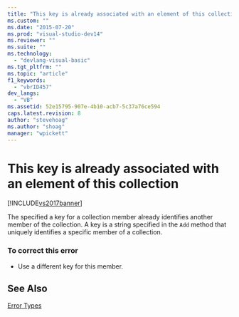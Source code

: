 ```yaml
---
title: "This key is already associated with an element of this collection | Microsoft Docs"
ms.custom: ""
ms.date: "2015-07-20"
ms.prod: "visual-studio-dev14"
ms.reviewer: ""
ms.suite: ""
ms.technology: 
  - "devlang-visual-basic"
ms.tgt_pltfrm: ""
ms.topic: "article"
f1_keywords: 
  - "vbrID457"
dev_langs: 
  - "VB"
ms.assetid: 52e15795-907e-4b10-acb7-5c37a76ce594
caps.latest.revision: 8
author: "stevehoag"
ms.author: "shoag"
manager: "wpickett"
---
```

# This key is already associated with an element of this collection
[!INCLUDE[vs2017banner](../../../includes/vs2017banner.md)]

The specified a key for a collection member already identifies another member of the collection. A key is a string specified in the `Add` method that uniquely identifies a specific member of a collection.  
  
### To correct this error  
  
-   Use a different key for this member.  
  
## See Also  
 [Error Types](../../../visual-basic/programming-guide/language-features/error-types.md)
